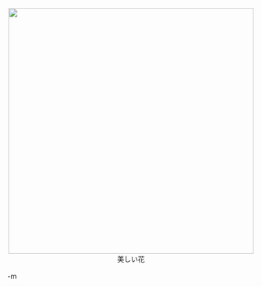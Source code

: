 <center><img src="http://broccoli.lacrymology.com/both/hawaii/Hawaii31.jpg" width="500" height"375">
<br />美しい花</center>
<br />-m
<br />